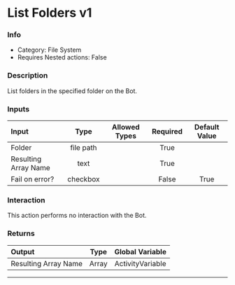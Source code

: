 # List Folders v1

### Info

- Category: File System
- Requires Nested actions: False


### Description
List folders in the specified folder on the Bot.


### Inputs

| Input | Type | Allowed Types | Required |  Default Value |
| :--- | :---: | :---: | :---: | :---: |
| Folder | file path |  | True |  |
| Resulting Array Name | text |  | True |  |
| Fail on error? | checkbox |  | False | True |


### Interaction
This action performs no interaction with the Bot.

### Returns

| Output | Type | Global Variable |
| :--- | :---: | :---: |
| Resulting Array Name | Array | ActivityVariable |

---